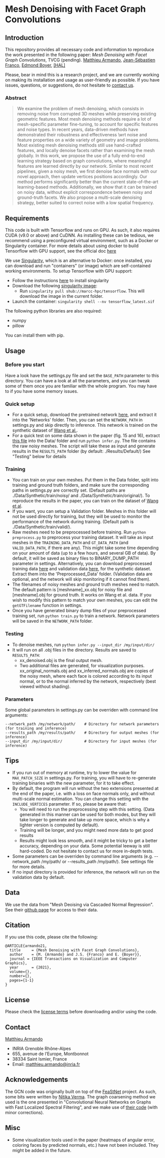 
# Mesh Denoising with Facet Graph Convolutions

## Introduction
This repository provides all necessary code and information to reproduce the work presented in the following paper:
*Mesh Denoising with Facet Graph Convolutions*, TVCG (pending).
[Matthieu Armando](http://morpheo.inrialpes.fr/people/armando/), [Jean-Sébastien Franco](http://morpheo.inrialpes.fr/~franco/), [Edmond Boyer](http://morpheo.inrialpes.fr/people/Boyer/),
[[HAL]](https://hal.inria.fr/hal-03066322)

Please, bear in mind this is a research project, and we are currently working on making its installation and usage as user-friendly as possible. If you have issues, questions, or suggestions, do not hesitate to [contact us](#contact).
 
### Abstract

> We examine the problem of mesh denoising, which consists in removing noise from corrupted 3D meshes while preserving existing geometric features. Most mesh denoising methods require a lot of mesh-specific parameter fine-tuning, to account for specific features and noise types. In recent years, data-driven methods have demonstrated their robustness and effectiveness \wrt noise and feature properties on a wide variety of geometry and image problems. Most existing mesh denoising methods still use hand-crafted features, and locally denoise facets rather than examining the mesh globally. In this work, we propose the use of a fully end-to-end learning strategy based on graph convolutions, where meaningful features are learned directly by our network. Similar to most recent pipelines, given a noisy mesh, we first denoise face normals with our novel approach, then update vertices positions accordingly.  Our method performs significantly better than the current state-of-the-art learning-based methods. Additionally, we show that it can be trained on noisy data, without explicit correspondence between noisy and ground-truth facets. We also propose a multi-scale denoising strategy, better suited to correct noise with a low spatial frequency.

## Requirements

This code is built with Tensorflow and runs on GPU.
As such, it also requires CUDA (v9.0 or above) and CuDNN.
As installing these can be tedious, we recommend using a preconfigured virtual environment, such as a Docker or Singularity container.
For more details about using docker to build Tensorflow with GPU support, see the official doc [here](https://tensorflow.google.cn/install/source#gpu_support_3)

We use [Singularity](https://sylabs.io/), which is an alternative to Docker: once installed, you can download and run "containers" (or image) which are self-contained working environments.
To setup Tensorflow with GPU support:
- Follow the instructions [here](https://sylabs.io/guides/3.7/user-guide/quick_start.html) to install singularity
- Download the following [singularity image](https://singularity-hub.org/collections/260/usage):
  - Run `singularity pull shub://marcc-hpc/tensorflow`. This will download the image in the current folder.
- Launch the container: `singularity shell --nv tensorflow_latest.sif`


The following python libraries are also required:
- numpy
- pillow

You can install them with pip. 


## Usage

### Before you start
Have a look have the settings.py file and set the `BASE_PATH` parameter to this directory. You can have a look at all the parameters, and you can tweak some of them once you are familiar with the whole program. You may have to if you have some memory issues.

### Quick setup
- For a quick setup, download the pretrained network [here](https://drive.google.com/file/d/1mVqAnNFKQ-gdyNFGI1cj2eiYHVh2g3D6/view?usp=sharing), and extract it into the 'Networks' folder. Then, you can set the `NETWORK_PATH` in settings.py and skip directly to inference. This network is trained on the synthetic dataset of [Wang et al.](https://wang-ps.github.io/denoising.html).
- For a quick test on some data shown in the paper (fig. 15 and 16), extract [this file](https://drive.google.com/file/d/1jrOtU5TPOqt3Pd67mO4tPxHevefiR56n/view?usp=sharing) into the Data/ folder and run `python infer.py`. The file contains the raw noisy meshes. The script will take these as input and generate results in the `RESULTS_PATH` folder (by default: ./Results/Default/) See "Testing" below for details

### Training
- You can train on your own meshes. Put them in the Data folder, split into training and ground truth folders, and make sure the corresponding paths in settings.py are correctly set. (Default paths are ./Data/Synthetic/train/noisy/ and ./Data/Synthetic/train/original/). To reproduce the results in the paper, you can train on the dataset of [Wang et al](https://wang-ps.github.io/denoising.html).
- If you want, you can setup a Validation folder. Meshes in this folder will not be used directly for training, but they will be used to monitor the performance of the network during training. (Default path is ./Data/Synthetic/train/valid/).
- Raw meshes need to be preprocessed before training. Run `python preprocess.py` to preprocess your training dataset. It will take as input meshes in the `TRAINING_DATA_PATH` and `GT_DATA_PATH` (and `VALID_DATA_PATH`, if there are any). This might take some time depending on your amount of data (up to a few hours, and several GB of data). By default, it will be saved as binary files to BINARY_DUMP_PATH parameter in settings. Alternatively, you can download preprocessed training data [here](https://drive.google.com/file/d/1jEMRQ9d0LTvB1HiX4XhrCHAiVX3cwmSt/view?usp=sharing) and validation data [here](https://drive.google.com/file/d/1Zu3GgvTruvwGKot8UXPeVZAuLWHpBlQs/view?usp=sharing), for the synthetic dataset. Extract them into the 'Preprocessed_Data' folder. (Validation data are optional, and the network will skip monitoring if it cannot find them).
- The filenames of noisy meshes and ground truth meshes need to match. The default pattern is [meshname]_xx.obj for noisy file and [meshname].obj for ground truth. It works on Wang et al. data. If you wish to modify this pattern to match your own meshes, you can edit the `getGTFilename` function in settings.
- Once you have generated binary dump files of your preprocessed training set, run `python train.py` to train a network. Network parameters will be saved in the `NETWORK_PATH` folder.

### Testing
- To denoise meshes, run `python infer.py --input_dir /my/input/dir/`
- It will run on all .obj files in the directory. Results are saved to `RESULTS_PATH`:
  - xx_denoised.obj is the final output mesh.
  - Two additional files are generated, for visualization purposes. xx_original_normals.obj and xx_inferred_normals.obj are copies of the noisy mesh, where each face is colored according to its input normal, or to the normal inferred by the network, respectively (best viewed without shading).

### Parameters
Some global parameters in settings.py can be overriden with command line arguments:

    --network_path /my/network/path/    # Directory for network parameters (for training and inference)
    --results_path /my/results/path/    # Directory for output meshes (for inference)
    --input_dir /my/input/dir/          # Directory for input meshes (for inference)

## Tips

- If you run out of memory at runtime, try to lower the value for `MAX_PATCH_SIZE` in settings.py. For training, you will have to re-generate training binaries with the new parameter, for it to take effect.
- By default, the program will run without the two extensions presented at the end of the paper, i.e. with a loss on face normals only, and without multi-scale normal estimation. You can change this setting with the `INCLUDE_VERTICES` parameter. If so, please be aware that:
	- You will need to run the preprocessing step with this setting. (Data generated in this manner can be used for both modes, but they will take longer to generate and take up more space, which is why a lighter version is computed by default).
	- Training will be longer, and you might need more data to get good results
	- Results might look less smooth, and it might be tricky to get a better accuracy, depending on your data. Some potential leeway is still hard-coded. Do not hesitate to contact us for more in-depth tests.
- Some parameters can be overriden by command line arguments (e.g. --network_path /my/path/ or --results_path /my/path/). See settings file for more details.
- If no input directory is provided for inference, the network will run on the validation data by default.


## Data
We use the data from "Mesh Deoising via Cascaded Normal Regression".
See their [github page](https://wang-ps.github.io/denoising.html) for access to their data.

## Citation
If you use this code, please cite the following:
```
@ARTICLE{armando21,  
  title     = {Mesh Denoising with Facet Graph Convolutions},  
  author    = {M. {Armando} and J.S. {Franco} and E. {Boyer}},  
  journal = {IEEE Transactions on Visualization and Computer Graphics},
  year      = {2021},
  volume={},
  number={},
  pages={1-1}
}
```

## License
Please check the [license terms](https://gitlab.inria.fr/marmando/deep-mesh-denoising/blob/master/LICENSE.md) before downloading and/or using the code.


## Contact
[Matthieu Armando](http://morpheo.inrialpes.fr/people/armando/)
 - INRIA Grenoble Rhône-Alpes
 - 655, avenue de l’Europe, Montbonnot
 - 38334 Saint Ismier, France
 - Email: [matthieu.armando@inria.fr](mailto:matthieu.armando@inria.fr)

## Acknowledgements

The GCN code was originally built on top of the [FeaStNet](https://github.com/nitika-verma/FeaStNet) project. As such, some bits were written by [Nitika Verma](https://nitika-verma.github.io/).
The graph coarsening method we used is the one presented in "Convolutional Neural Networks on Graphs with Fast Localized Spectral Filtering", and we make use of [their code](https://github.com/mdeff/cnn_graph) (with minor corrections).

## Misc
- Some visualization tools used in the paper (heatmaps of angular error, coloring faces by predicted normals, etc.) have not been included. They might be added in the future.